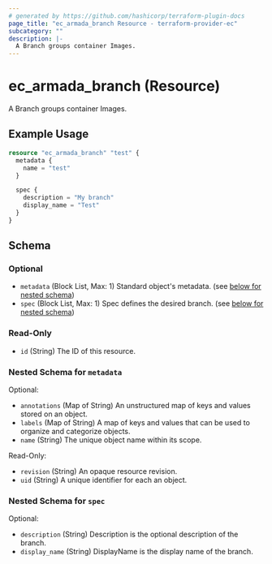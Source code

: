 ```yaml
---
# generated by https://github.com/hashicorp/terraform-plugin-docs
page_title: "ec_armada_branch Resource - terraform-provider-ec"
subcategory: ""
description: |-
  A Branch groups container Images.
---
```


# ec_armada_branch (Resource)

A Branch groups container Images.

## Example Usage

```terraform
resource "ec_armada_branch" "test" {
  metadata {
    name = "test"
  }

  spec {
    description = "My branch"
    display_name = "Test"
  }
}
```

<!-- schema generated by tfplugindocs -->
## Schema

### Optional

- `metadata` (Block List, Max: 1) Standard object's metadata. (see [below for nested schema](#nestedblock--metadata))
- `spec` (Block List, Max: 1) Spec defines the desired branch. (see [below for nested schema](#nestedblock--spec))

### Read-Only

- `id` (String) The ID of this resource.

<a id="nestedblock--metadata"></a>
### Nested Schema for `metadata`

Optional:

- `annotations` (Map of String) An unstructured map of keys and values stored on an object.
- `labels` (Map of String) A map of keys and values that can be used to organize and categorize objects.
- `name` (String) The unique object name within its scope.

Read-Only:

- `revision` (String) An opaque resource revision.
- `uid` (String) A unique identifier for each an object.


<a id="nestedblock--spec"></a>
### Nested Schema for `spec`

Optional:

- `description` (String) Description is the optional description of the branch.
- `display_name` (String) DisplayName is the display name of the branch.

